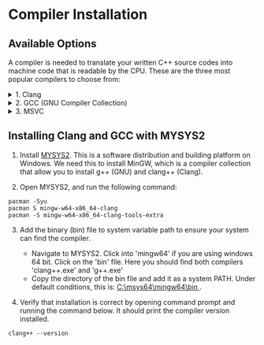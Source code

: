 # Compiler Installation


## Available Options
A compiler is needed to translate your written C++ source codes into machine code that is readable by the CPU. These are the three most popular compilers to choose from:

<details>
<summary>1. Clang</summary>
Clang is the compiler front-end that handles C++ and integrates with LLVM backend infrastructure. It is known for short execution times and informative error messages,
</details>


<details>
<summary>2. GCC (GNU Compiler Collection)</summary>
Perhaps the most widely used compiler.
</details>


<details>
<summary>3. MSVC </summary>
Stands for Microsoft Visual C++, this easily integrates into Visual Studio and is actually part of the default installation of Visual Studio if C++ develop is selected prior to installation.
</details>


## Installing Clang and GCC with MYSYS2

1. Install [MYSYS2](https://www.msys2.org/). This is a software distribution and building platform on Windows. We need this to install MinGW, which is a compiler collection that allow you to install g++ (GNU) and clang++ (Clang).

2. Open MYSYS2, and run the following command:
```commandline
pacman -Syu
pacman S mingw-w64-x86_64-clang
pacman -S mingw-w64-x86_64-clang-tools-extra
```

3. Add the binary (bin) file to system variable path to ensure your system can find the compiler.
    - Navigate to MYSYS2. Click into 'mingw64' if you are using windows 64 bit. Click on the 'bin' file. Here you should find both compilers 'clang++.exe' and 'g++.exe'
    - Copy the directory of the bin file and add it as a system PATH. Under default conditions, this is: <u> C:\msys64\mingw64\bin </u>.

4. Verify that installation is correct by opening command prompt and running the command below. It should print the compiler version installed.
```
clang++ --version
```